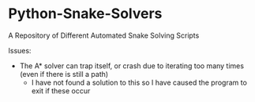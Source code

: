 # Python-Snake-Solvers
A Repository of Different Automated Snake Solving Scripts

Issues:
- The A* solver can trap itself, or crash due to iterating too many times (even if there is still a path)
  -  I have not found a solution to this so I have caused the program to exit if these occur
